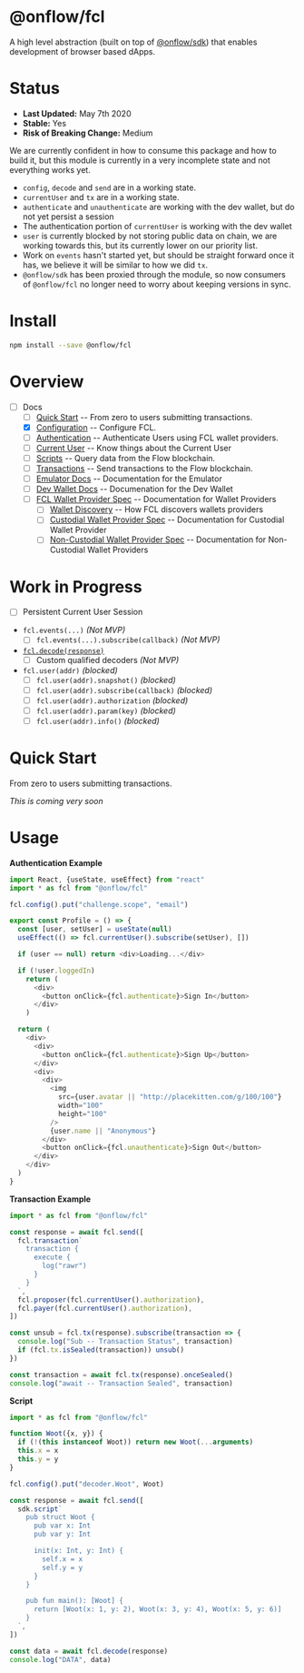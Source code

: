 # @onflow/fcl

A high level abstraction (built on top of [@onflow/sdk](../sdk)) that enables development of browser based dApps.

# Status

- **Last Updated:** May 7th 2020
- **Stable:** Yes
- **Risk of Breaking Change:** Medium

We are currently confident in how to consume this package and how to build it, but this module is currently in a very incomplete state and not everything works yet.

- `config`, `decode` and `send` are in a working state.
- `currentUser` and `tx` are in a working state.
- `authenticate` and `unauthenticate` are working with the dev wallet, but do not yet persist a session
- The authentication portion of `currentUser` is working with the dev wallet
- `user` is currently blocked by not storing public data on chain, we are working towards this, but its currently lower on our priority list.
- Work on `events` hasn't started yet, but should be straight forward once it has, we believe it will be similar to how we did `tx`.
- `@onflow/sdk` has been proxied through the module, so now consumers of `@onflow/fcl` no longer need to worry about keeping versions in sync.

# Install

```bash
npm install --save @onflow/fcl
```

# Overview

- [ ] Docs
  - [ ] [Quick Start](#quick-start) -- From zero to users submitting transactions.
  - [x] [Configuration](./src/config) -- Configure FCL.
  - [ ] [Authentication](./src/authentication) -- Authenticate Users using FCL wallet providers.
  - [ ] [Current User](./src/current-user) -- Know things about the Current User
  - [ ] [Scripts](./src/scripts) -- Query data from the Flow blockchain.
  - [ ] [Transactions](./src/transactions) -- Send transactions to the Flow blockchain.
  - [ ] [Emulator Docs](https://github.com/onflow/flow/blob/master/docs/emulator.md) -- Documentation for the Emulator
  - [ ] [Dev Wallet Docs](../dev-wallet) -- Documenation for the Dev Wallet
  - [ ] [FCL Wallet Provider Spec](./src/wallet-provider-spec) -- Documentation for Wallet Providers
    - [ ] [Wallet Discovery](./src/wallet-provider-spec/wallet-discovery) -- How FCL discovers wallets providers
    - [ ] [Custodial Wallet Provider Spec](./src/wallet-provider-spec/custodial.md) -- Documentation for Custodial Wallet Provider
    - [ ] [Non-Custodial Wallet Provider Spec](src/wallet-provider-spec/non-custodial.md) -- Documentation for Non-Custodial Wallet Providers

# Work in Progress

- [ ] Persistent Current User Session
- `fcl.events(...)` _(Not MVP)_
  - [ ] `fcl.events(...).subscribe(callback)` _(Not MVP)_
- [`fcl.decode(response)`](./src/decode)
  - [ ] Custom qualified decoders _(Not MVP)_
- `fcl.user(addr)` _(blocked)_
  - [ ] `fcl.user(addr).snapshot()` _(blocked)_
  - [ ] `fcl.user(addr).subscribe(callback)` _(blocked)_
  - [ ] `fcl.user(addr).authorization` _(blocked)_
  - [ ] `fcl.user(addr).param(key)` _(blocked)_
  - [ ] `fcl.user(addr).info()` _(blocked)_

# Quick Start

From zero to users submitting transactions.

_This is coming very soon_

# Usage

**Authentication Example**

```javascript
import React, {useState, useEffect} from "react"
import * as fcl from "@onflow/fcl"

fcl.config().put("challenge.scope", "email")

export const Profile = () => {
  const [user, setUser] = useState(null)
  useEffect(() => fcl.currentUser().subscribe(setUser), [])

  if (user == null) return <div>Loading...</div>

  if (!user.loggedIn)
    return (
      <div>
        <button onClick={fcl.authenticate}>Sign In</button>
      </div>
    )

  return (
    <div>
      <div>
        <button onClick={fcl.authenticate}>Sign Up</button>
      </div>
      <div>
        <div>
          <img
            src={user.avatar || "http://placekitten.com/g/100/100"}
            width="100"
            height="100"
          />
          {user.name || "Anonymous"}
        </div>
        <button onClick={fcl.unauthenticate}>Sign Out</button>
      </div>
    </div>
  )
}
```

**Transaction Example**

```javascript
import * as fcl from "@onflow/fcl"

const response = await fcl.send([
  fcl.transaction`
    transaction {
      execute {
        log("rawr")
      }
    }
  `,
  fcl.proposer(fcl.currentUser().authorization),
  fcl.payer(fcl.currentUser().authorization),
])

const unsub = fcl.tx(response).subscribe(transaction => {
  console.log("Sub -- Transaction Status", transaction)
  if (fcl.tx.isSealed(transaction)) unsub()
})

const transaction = await fcl.tx(response).onceSealed()
console.log("await -- Transaction Sealed", transaction)
```

**Script**

```javascript
import * as fcl from "@onflow/fcl"

function Woot({x, y}) {
  if (!(this instanceof Woot)) return new Woot(...arguments)
  this.x = x
  this.y = y
}

fcl.config().put("decoder.Woot", Woot)

const response = await fcl.send([
  sdk.script`
    pub struct Woot {
      pub var x: Int
      pub var y: Int

      init(x: Int, y: Int) {
        self.x = x
        self.y = y
      }
    }

    pub fun main(): [Woot] {
      return [Woot(x: 1, y: 2), Woot(x: 3, y: 4), Woot(x: 5, y: 6)]
    }
  `,
])

const data = await fcl.decode(response)
console.log("DATA", data)
```

